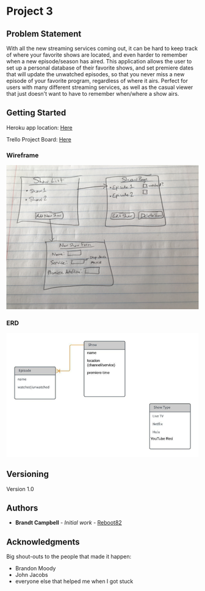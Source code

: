 # Project 3

## Problem Statement

With all the new streaming services coming out, it can be hard to keep track of where your favorite shows are located, and even harder to remember when a new episode/season has aired. This application allows the user to set up a personal database of their favorite shows, and set premiere dates that will update the unwatched episodes, so that you never miss a new episode of your favorite program, regardless of where it airs. Perfect for users with many different streaming services, as well as the casual viewer that just doesn't want to have to remember when/where a show airs.

## Getting Started

Heroku app location: [Here](https://tv-reminder.herokuapp.com/)

Trello Project Board: [Here](https://trello.com/b/Fd2v7TtX/ga-project-3-tv-reminder-app)

### Wireframe

![alt text](client/public/images/Wireframe.jpg "Wireframe")

### ERD

![alt text](client/public/images/ERD.jpg/ "ERD")

## Versioning

Version 1.0

## Authors

* **Brandt Campbell** - *Initial work* - [Reboot82](https://git.generalassemb.ly/Reboot82)

## Acknowledgments

Big shout-outs to the people that made it happen:
* Brandon Moody
* John Jacobs
* everyone else that helped me when I got stuck
